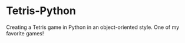 # Tetris-Python
Creating a Tetris game in Python in an object-oriented style.
One of my favorite games!
